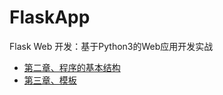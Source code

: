 # FlaskApp
Flask Web 开发：基于Python3的Web应用开发实战
- [第二章、程序的基本结构](Chapter2/note.md)
- [第三章、模板](Chapter3/note.md)
